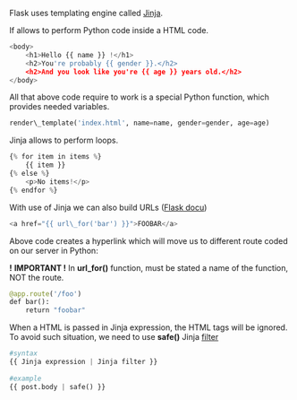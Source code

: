 


  
Flask uses templating engine called [Jinja](https://jinja.palletsprojects.com/en/3.0.x/).  
  
If allows to perform Python code inside a HTML code.  
  

```python
<body>  
    <h1>Hello {{ name }} !</h1>  
    <h2>You're probably {{ gender }}.</h2>  
    <h2>And you look like you're {{ age }} years old.</h2>  
</body>
```
  
  
All that above code require to work is a special Python function, which provides needed variables.  
  

```python
render\_template('index.html', name=name, gender=gender, age=age)  

```
  
  
Jinja allows to perform loops.  
  

```python
{% for item in items %}  
    {{ item }}  
{% else %}  
    <p>No items!</p>  
{% endfor %}
```
  
   
With use of Jinja we can also build URLs ([Flask docu](https://flask.palletsprojects.com/en/2.0.x/quickstart/#routing))  
  

```python
<a href="{{ url\_for('bar') }}">FOOBAR</a>
```
  
  
Above code creates a hyperlink which will move us to different route coded on our server in Python:  
  
**!** **IMPORTANT !** In **url\_for()** function, must be stated a name of the function, NOT the route.  
  

```python
@app.route('/foo')  
def bar():  
    return "foobar"
```
  
  
When a HTML is passed in Jinja expression, the HTML tags will be ignored.   
To avoid such situation, we need to use **safe()** Jinja [filter](https://jinja.palletsprojects.com/en/3.0.x/templates/#safe)  
  

```python
#syntax  
{‌{ Jinja expression | Jinja filter }}  
  
#example  
{{ post.body | safe() }}
```
